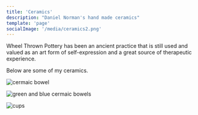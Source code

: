 ```yaml
---
title: 'Ceramics'
description: "Daniel Norman's hand made ceramics"
template: 'page'
socialImage: '/media/ceramics2.png'
---
```


Wheel Thrown Pottery has been an ancient practice that is still used and valued as an art form of self-expression and a great source of therapeutic experience.

Below are some of my ceramics.

![cermaic bowel](/media/ceramics1.png)

![green and blue cermaic bowels](/media/ceramics2.png)

![cups](/media/ceramics3.png)
